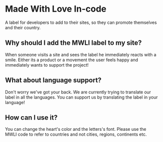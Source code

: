 # Made With Love In-code
A label for developers to add to their sites, so they can promote themselves and their country. 

## Why should I add the MWLI label to my site?
When someone visits a site and sees the label he immediately reacts with a smile. Either its a product 
or a movement the user feels happy and immediately wants to support the project!

## What about language support?
Don't worry we've got your back. We are currently trying to translate our label in all the languages.
You can support us by translating the label in your language!

## How can I use it?
You can change the heart's color and the letters's font. Please use the MWLI code to refer to countries and not cities, regions, continents etc.
